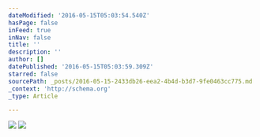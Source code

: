 ```yaml
---
dateModified: '2016-05-15T05:03:54.540Z'
hasPage: false
inFeed: true
inNav: false
title: ''
description: ''
author: []
datePublished: '2016-05-15T05:03:59.309Z'
starred: false
sourcePath: _posts/2016-05-15-2433db26-eea2-4b4d-b3d7-9fe0463cc775.md
_context: 'http://schema.org'
_type: Article

---
```

![](https://the-grid-user-content.s3-us-west-2.amazonaws.com/69931ff2-e1fa-4f6d-911d-5a9394ad73d1.jpg)
![](https://the-grid-user-content.s3-us-west-2.amazonaws.com/7ef94b68-0698-41a6-aca0-b112ec23b555.jpg)